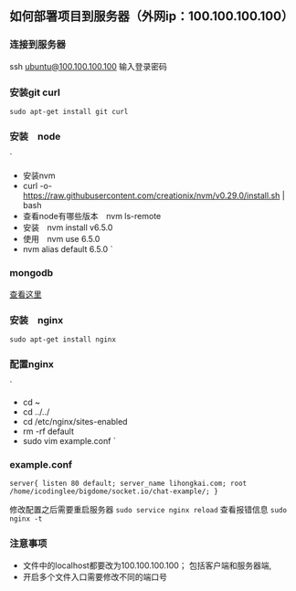 ## 如何部署项目到服务器（外网ip：100.100.100.100）

### 连接到服务器
ssh ubuntu@100.100.100.100
输入登录密码

### 安装git curl
`
sudo apt-get install git curl
`
### 安装　node
`
- 安装nvm
- curl -o- https://raw.githubusercontent.com/creationix/nvm/v0.29.0/install.sh | bash
- 查看node有哪些版本　nvm ls-remote
- 安装　nvm install v6.5.0
- 使用　nvm use 6.5.0
- nvm alias default 6.5.0
`

### mongodb
[查看这里](https://docs.mongodb.com/manual/tutorial/install-mongodb-on-ubuntu/)
### 安装　nginx
`
sudo apt-get install nginx
`
### 配置nginx
`
- cd ~
- cd ../../
- cd  /etc/nginx/sites-enabled
- rm -rf default
- sudo vim example.conf
`
### example.conf
`
 server{
        listen 80 default;
        server_name lihongkai.com;
        root /home/icodinglee/bigdome/socket.io/chat-example/;
 }
`

修改配置之后需要重启服务器
`sudo service nginx reload`
查看报错信息
`sudo nginx -t`

### 注意事项
- 文件中的localhost都要改为100.100.100.100；
包括客户端和服务器端,
- 开启多个文件入口需要修改不同的端口号
